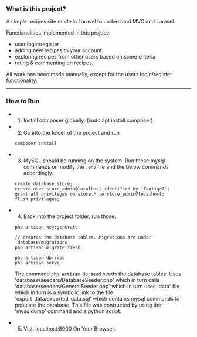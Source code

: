 ### What is this project? 

A simple recipes site made in Laravel to understand MVC and Laravel.

Functionalities implemented in this project:
- user login/register
- adding new recipes to your account.
- exploring recipes from other users based on some criteria
- rating & commenting on recipes.

All work has been made manually, except for the users login/register functionality. 

<hr>

### How to Run

- 1. Install composer globally. (sudo apt install composer)

- 2. Go into the folder of the project and run
    ```
    composer install
    ```
- 3. MySQL should be running on the system. Run these mysql commands or	modify the `.env` file and the below commands accordingly. 
    ```
    create database store;
    create user store_admin@localhost identified by 'Zaq!1qaZ';
    grant all privileges on store.* to store_admin@localhost;
    flush privileges;
    ```
- 4. Back into the project folder, run those: 
    ```
    php artisan key:generate

    // creates the database tables. Migrations are under 'database/migrations'
    php artisan migrate:fresh

    php artisan db:seed
    php artisan serve
    ```

    The command `php artisan db:seed` seeds the database tables.
    Uses 'database/seeders/DatabaseSeeder.php' which in turn calls 
    'database/seeders/GeneralSeeder.php' which in turn uses 'data' file 
    which in turn is a symbolic link to the file 'export_data/exported_data.sql'
    which contains mysql commands to populate the database. 
    This file was contructed by using the 'mysqldump' command and a python script.


- 5. Visit localhost:8000 On Your Browser.
